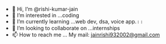 - 👋 Hi, I’m @rishi-kumar-jain
- 👀 I’m interested in ...coding
- 🌱 I’m currently learning ...web dev, dsa, voice app.।। 
- 💞️ I’m looking to collaborate on ...internships
- 📫 How to reach me ...
My mail: jainrishi932002@gmail.com
<!---
rishi-kumar-jain/rishi-kumar-jain is a ✨ special ✨ repository because its `README.md` (this file) appears on your GitHub profile.
You can click the Preview link to take a look at your changes.
--->
